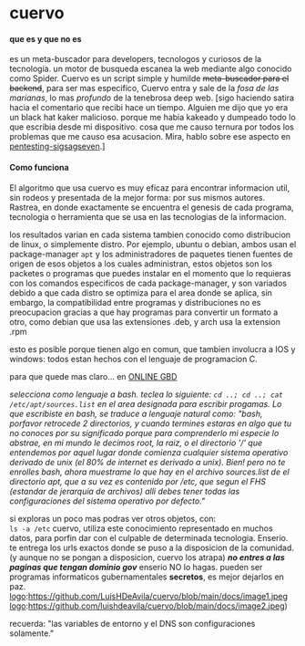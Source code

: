 # cuervo
[logo]:https://github.com/LuisHDeAvila/cuervo/blob/main/docs/cuervo.png
#### que es y que no es
es un meta-buscador para developers, tecnologos y curiosos de la tecnologia.
un motor de busqueda escanea la web mediante algo conocido como Spider. Cuervo es un script simple y humilde ~~meta-buscador para el backend~~, para ser mas especifico, Cuervo entra y sale de la *fosa de las marianas*, lo mas *profundo* de la tenebrosa deep web.
[sigo haciendo satira hacia el comentario que recibi hace un tiempo. Alguien me dijo que yo era un black hat kaker malicioso. porque me habia kakeado y dumpeado todo lo que escribia desde mi dispositivo. cosa que me causo ternura por todos los problemas que me causo esa acusacion. Mira, hablo sobre ese aspecto en [pentesting-sigsagseven](https://github.com/eleache/pentesting-sigsagseven).]
#### Como funciona
El algoritmo que usa cuervo es muy eficaz para encontrar informacion util, sin rodeos y presentada de la mejor forma: por sus mismos autores.
Rastrea, en donde exactamente se encuentra el genesis de cada programa, tecnologia o herramienta que se usa en las tecnologias de la informacion.

los resultados varian en cada sistema tambien conocido como distribucion de linux, o simplemente distro. Por ejemplo, ubuntu o debian, ambos usan el package-manager `apt` y los administradores de paquetes tienen fuentes de origen de esos objetos a los cuales administran, estos objetos son los packetes o programas que puedes instalar en el momento que lo requieras con los comandos especificos de cada package-manager, y son variados debido a que cada distro se optimiza para el area donde se aplica, sin embargo, la compatibilidad entre programas y distribuciones no es preocupacion gracias a que hay programas para convertir un formato a otro, como debian que usa las extensiones .deb, y arch usa la extension .rpm

esto es posible porque tienen algo en comun, que tambien involucra a IOS y windows: todos estan hechos con el lenguaje de programacion C.

para que quede mas claro...
en [ONLINE GBD](https://onlinegbd.com)

_selecciona como lenguaje a bash. teclea lo siguiente: 
    ```cd ..; cd ..; cat /etc/apt/sources.list```
en el area designada para escribir progamas. 
Lo que escribiste en bash, se traduce a lenguaje natural como:
"bash, porfavor retrocede 2 directorios, y cuando termines estaras en algo que tu no conoces por su significado porque para comprenderlo mi especie lo abstrae, en mi mundo le decimos root, la raiz, o el directorio '/' que entendemos por aquel lugar donde comienza cualquier sistema operativo derivado de unix (el 80% de internet es derivado a unix). Bien! pero no te enrolles bash, ahora muestrame lo que hay en el archivo sources.list de el directorio apt, que a su vez es contenido por /etc, que segun el FHS (estandar de jerarquia de archivos) alli debes tener todas las configuraciones del sistema operativo por defecto."_

si exploras un poco mas podras ver otros objetos, con:      
    ```ls -a /etc```
cuervo, utiliza este conocimiento representado en muchos datos, para porfin dar con el culpable de determinada tecnologia. Enserio. te entrega los urls exactos donde se puso a la disposicion de la comunidad. (y aunque no se pongan a disposicion, cuervo los atrapa)
**_no entres a las paginas que tengan dominio gov_** enserio NO lo hagas. pueden ser programas informaticos gubernamentales **secretos**, es mejor dejarlos en paz.
[logo]:https://github.com/LuisHDeAvila/cuervo/blob/main/docs/image1.jpeg
[logo]:https://github.com/luishdeavila/cuervo/blob/main/docs/image2.jpeg)

recuerda: "las variables de entorno y el DNS son configuraciones solamente."